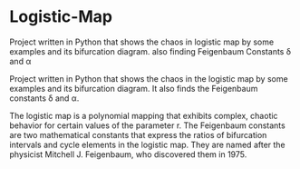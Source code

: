 # Logistic-Map
Project written in Python that shows the chaos in logistic map by some examples and its bifurcation diagram. also finding Feigenbaum Constants δ and α

Project written in Python that shows the chaos in the logistic map by some examples and its bifurcation diagram. It also finds the Feigenbaum constants δ and α.

The logistic map is a polynomial mapping that exhibits complex, chaotic behavior for certain values of the parameter r. The Feigenbaum constants are two mathematical constants that express the ratios of bifurcation intervals and cycle elements in the logistic map. They are named after the physicist Mitchell J. Feigenbaum, who discovered them in 1975.

